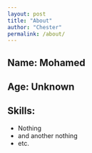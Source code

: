 ```yaml
---
layout: post
title: "About"
author: "Chester"
permalink: /about/
---
```



## Name: Mohamed


## Age: Unknown

## Skills:

  * Nothing
  * and another nothing
  * etc.
